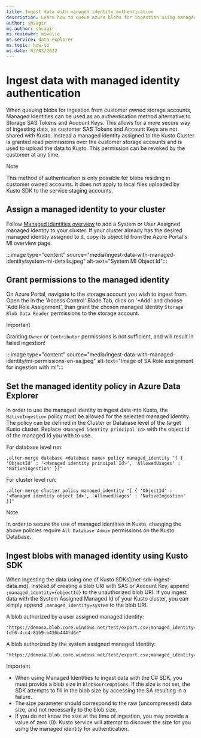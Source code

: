 ```yaml
---
title: Ingest data with managed identity authentication
description: Learn how to queue azure blobs for ingestion using managed identity instead of blob SAS or storage account key
author: shsagir
ms.author: shsagir
ms.reviewer: miwalia
ms.service: data-explorer
ms.topic: how-to
ms.date: 03/03/2022
---
```


# Ingest data with managed identity authentication

When queuing blobs for ingestion from customer owned storage accounts, Managed Identities can be used as an authentication method alternative to Storage SAS Tokens and Account Keys.
This allows for a more secure way of ingesting data, as customer SAS Tokens and Account Keys are not shared with Kusto. Instead a managed identity assigned to the Kusto Cluster is granted read permissions over the customer storage accounts and is used to upload the data to Kusto. This permission can be revoked by the customer at any time.

> [!NOTE]
>
> This method of authentication is only possible for blobs residing in customer owned accounts. It does not apply to local files uploaded by Kusto SDK to the service staging accounts.

## Assign a managed identity to your cluster

Follow [Managed identities overview](managed-identities-overview.md) to add a System or User Assigned managed identity to your cluster.
If your cluster already has the desired managed identity assigned to it, copy its object Id from the Azure Portal's MI overview page.

:::image type="content" source="media/ingest-data-with-managed-identity/system-mi-details.jpeg" alt-text="System MI Object Id":::

## Grant permissions to the managed identity

On Azure Portal, navigate to the storage account you wish to ingest from. Open the in the 'Access Control' Blade Tab, click on '+Add' and choose 'Add Role Assignment', than grant the chosen managed Identity `Storage Blob Data Reader` permissions to the storage account.

> [!IMPORTANT]
>
> Granting `Owner` or `Contributor` permissions is not sufficient, and will result in failed ingestion!

:::image type="content" source="media/ingest-data-with-managed-identity/mi-permissions-on-sa.jpeg" alt-text="Image of SA Role assignment for ingestion with mi":::

## Set the managed identity policy in Azure Data Explorer

In order to use the managed identity to ingest data into Kusto, the `NativeIngestion` policy must be allowed for the selected managed identity.
The policy can be defined in the Cluster or Database level of the target Kusto cluster.
Replace `<Managed identity principal Id>` with the object id of the managed Id you with to use.

For database level run:

```kusto
.alter-merge database <database name> policy managed_identity "[ { 'ObjectId' : '<Managed identity principal Id>', 'AllowedUsages' : 'NativeIngestion' }]" 
```

For cluster level run:

```kusto
.alter-merge cluster policy managed_identity "[ { 'ObjectId' : '<Managed identity object Id>', 'AllowedUsages' : 'NativeIngestion' }]" 
```

> [!NOTE]
>
> In order to secure the use of managed identities in Kusto, changing the above policies require `All Database Admin` permissions on the Kusto Database.

## Ingest blobs with managed identity using Kusto SDK

When ingesting the data using one of Kusto SDKs](net-sdk-ingest-data.md), instead of creating a blob URI with SAS or Account Key, append `;managed_identity={objectId}` to the unauthorized blob URI.
If you ingest data with the System Assigned Managed Id of your Kusto cluster, you can simply append `;managed_identity=system` to the blob URI.

A blob authorized by a user assigned managed identity:

```http
"https://demosa.blob.core.windows.net/test/export.csv;managed_identity=6a5820b9-fdf6-4cc4-81b9-b416b444fd6d"
```

A blob authorized by the system assigned managed identity:

```http
"https://demosa.blob.core.windows.net/test/export.csv;managed_identity=system"
```

> [!IMPORTANT]
>
> - When using Managed Identities to ingest data with the C# SDK, you must provide a blob size in `BlobSourceOptions`. If the size is not set, the SDK attempts to fill in the blob size by accessing the SA resulting in a failure.
> - The size parameter should correspond to the raw (uncompressed) data size, and not necessarily to the blob size.
> - If you do not know the size at the time of ingestion, you may provide a value of zero (0). Kusto service will attempt to discover the size for you using the managed identity for authentication. 
